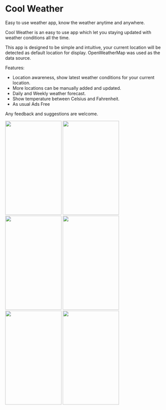 # Cool Weather
Easy to use weather app, know the weather anytime and anywhere.

Cool Weather is an easy to use app which let you staying updated with weather conditions all the time.

This app is designed to be simple and intuitive, your current location will be detected as default location for display. OpenWeatherMap was used as the data source.

Features:
- Location awareness, show latest weather conditions for your current location.
- More locations can be manually added and updated.
- Daily and Weekly weather forecast.
- Show temperature between Celsius and Fahrenheit.
- As usual Ads Free

Any feedback and suggestions are welcome.

<img src="https://cloud.githubusercontent.com/assets/11439385/13202069/d9ef5236-d884-11e5-9ffd-d28bc2f0a8b7.png" height="300" width="180"/>
<img src="https://cloud.githubusercontent.com/assets/11439385/13202075/ec0a3c06-d884-11e5-89e1-d1242a275275.png" height="300" width="180"/>
<img src="https://cloud.githubusercontent.com/assets/11439385/13202076/ecfab122-d884-11e5-87c7-9982d4e5d226.png" height="300" width="180"/>
<img src="https://cloud.githubusercontent.com/assets/11439385/13202077/ee42c808-d884-11e5-8677-312f0ac80eeb.png" height="300" width="180"/>
<img src="https://cloud.githubusercontent.com/assets/11439385/13202078/ef1e849c-d884-11e5-8d70-3b72c3add8b2.png" height="300" width="180"/>
<img src="https://cloud.githubusercontent.com/assets/11439385/13202079/f058a6bc-d884-11e5-88d1-311b63d3ad98.png" height="300" width="180"/>


